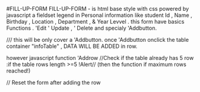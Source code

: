 #FILL-UP-FORM
FILL-UP-FORM - is html base style with css powered by javascript a fieldset legend in Personal information like
student Id , Name , Birthday , Location , Department , & Year Levvel . this form have basics Functions . 'Edit ' Update , ' Delete and specialy 'Addbutton.

/// this will be only cover a  'Addbutton.
once 'Addbutton onclick the table container "infoTable" , DATA WILL BE ADDED in row.

however javascript function 'Addrow //Check if the table already has 5 row :if the table rows length >=5
!Alert// (then the function if maximum rows reached!)

// Reset the form after adding the row
